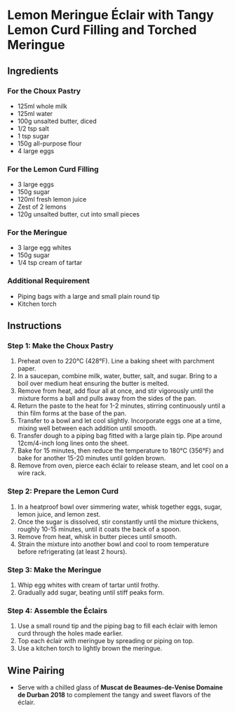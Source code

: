 # Lemon Meringue Éclair with Tangy Lemon Curd Filling and Torched Meringue

## Ingredients

### For the Choux Pastry
- 125ml whole milk
- 125ml water
- 100g unsalted butter, diced
- 1/2 tsp salt
- 1 tsp sugar
- 150g all-purpose flour
- 4 large eggs

### For the Lemon Curd Filling
- 3 large eggs
- 150g sugar
- 120ml fresh lemon juice 
- Zest of 2 lemons
- 120g unsalted butter, cut into small pieces

### For the Meringue
- 3 large egg whites
- 150g sugar
- 1/4 tsp cream of tartar

### Additional Requirement
- Piping bags with a large and small plain round tip
- Kitchen torch

## Instructions

### Step 1: Make the Choux Pastry
1. Preheat oven to 220°C (428°F). Line a baking sheet with parchment paper.
2. In a saucepan, combine milk, water, butter, salt, and sugar. Bring to a boil over medium heat ensuring the butter is melted.
3. Remove from heat, add flour all at once, and stir vigorously until the mixture forms a ball and pulls away from the sides of the pan.
4. Return the paste to the heat for 1-2 minutes, stirring continuously until a thin film forms at the base of the pan.
5. Transfer to a bowl and let cool slightly. Incorporate eggs one at a time, mixing well between each addition until smooth.
6. Transfer dough to a piping bag fitted with a large plain tip. Pipe around 12cm/4-inch long lines onto the sheet.
7. Bake for 15 minutes, then reduce the temperature to 180°C (356°F) and bake for another 15-20 minutes until golden brown.
8. Remove from oven, pierce each éclair to release steam, and let cool on a wire rack.

### Step 2: Prepare the Lemon Curd
1. In a heatproof bowl over simmering water, whisk together eggs, sugar, lemon juice, and lemon zest.
2. Once the sugar is dissolved, stir constantly until the mixture thickens, roughly 10-15 minutes, until it coats the back of a spoon.
3. Remove from heat, whisk in butter pieces until smooth.
4. Strain the mixture into another bowl and cool to room temperature before refrigerating (at least 2 hours).

### Step 3: Make the Meringue
1. Whip egg whites with cream of tartar until frothy.
2. Gradually add sugar, beating until stiff peaks form.

### Step 4: Assemble the Éclairs
1. Use a small round tip and the piping bag to fill each éclair with lemon curd through the holes made earlier.
2. Top each éclair with meringue by spreading or piping on top.
3. Use a kitchen torch to lightly brown the meringue.

## Wine Pairing
- Serve with a chilled glass of **Muscat de Beaumes-de-Venise Domaine de Durban 2018** to complement the tangy and sweet flavors of the éclair.